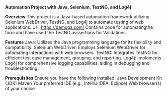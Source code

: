 **Automation Project with Java, Selenium, TestNG, and Log4j**

**Overview**
This project is a Java-based automation framework utilizing Selenium WebDriver, TestNG, and Log4j to automate testing of web applications. 
Url: https://demoqa.com/ 
Contains code for automatingthe form and have used the TestNG asssertions for Validations.

**Features**
Java: Utilizes the Java programming language for its flexibility and compatibility.
Selenium WebDriver: Employs Selenium WebDriver for automating interactions with web browsers.
TestNG: Integrates TestNG for efficient test case management, grouping, and reporting.
Log4j: Implements Log4j for comprehensive logging capabilities, aiding in debugging and troubleshooting.

**Prerequisites**
Ensure you have the following installed:
Java Development Kit (JDK)
Maven
Your preferred IDE (e.g., IntelliJ IDEA, Eclipse)
Web browser(s) of your choice


